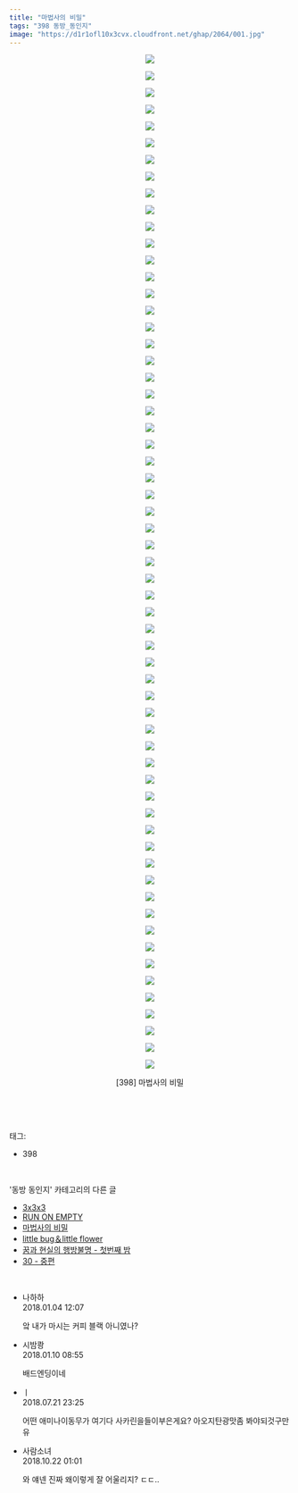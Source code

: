 ```yaml
---
title: "마법사의 비밀"
tags: "398 동방_동인지"
image: "https://d1r1ofl10x3cvx.cloudfront.net/ghap/2064/001.jpg"
---
```

<div class="article">
<p style="text-align: center; clear: none; float: none;"><img src="{{ site.imgserver7 }}/ghap/2064/001.jpg"/></p>
<p style="text-align: center; clear: none; float: none;"><img src="{{ site.imgserver7 }}/ghap/2064/002.jpg"/></p>
<p style="text-align: center; clear: none; float: none;"><img src="{{ site.imgserver7 }}/ghap/2064/003.jpg"/></p>
<p style="text-align: center; clear: none; float: none;"><img src="{{ site.imgserver7 }}/ghap/2064/004.jpg"/></p>
<p style="text-align: center; clear: none; float: none;"><img src="{{ site.imgserver7 }}/ghap/2064/005.jpg"/></p>
<p style="text-align: center; clear: none; float: none;"><img src="{{ site.imgserver7 }}/ghap/2064/006.jpg"/></p>
<p style="text-align: center; clear: none; float: none;"><img src="{{ site.imgserver7 }}/ghap/2064/007.jpg"/></p>
<p style="text-align: center; clear: none; float: none;"><img src="{{ site.imgserver7 }}/ghap/2064/008.jpg"/></p>
<p style="text-align: center; clear: none; float: none;"><img src="{{ site.imgserver7 }}/ghap/2064/009.jpg"/></p>
<p style="text-align: center; clear: none; float: none;"><img src="{{ site.imgserver7 }}/ghap/2064/010.jpg"/></p>
<p style="text-align: center; clear: none; float: none;"><img src="{{ site.imgserver7 }}/ghap/2064/011.jpg"/></p>
<p style="text-align: center; clear: none; float: none;"><img src="{{ site.imgserver7 }}/ghap/2064/012.jpg"/></p>
<p style="text-align: center; clear: none; float: none;"><img src="{{ site.imgserver7 }}/ghap/2064/013.jpg"/></p>
<p style="text-align: center; clear: none; float: none;"><img src="{{ site.imgserver7 }}/ghap/2064/014.jpg"/></p>
<p style="text-align: center; clear: none; float: none;"><img src="{{ site.imgserver7 }}/ghap/2064/015.jpg"/></p>
<p style="text-align: center; clear: none; float: none;"><img src="{{ site.imgserver7 }}/ghap/2064/016.jpg"/></p>
<p style="text-align: center; clear: none; float: none;"><img src="{{ site.imgserver7 }}/ghap/2064/017.jpg"/></p>
<p style="text-align: center; clear: none; float: none;"><img src="{{ site.imgserver7 }}/ghap/2064/018.jpg"/></p>
<p style="text-align: center; clear: none; float: none;"><img src="{{ site.imgserver7 }}/ghap/2064/019.jpg"/></p>
<p style="text-align: center; clear: none; float: none;"><img src="{{ site.imgserver7 }}/ghap/2064/020.jpg"/></p>
<p style="text-align: center; clear: none; float: none;"><img src="{{ site.imgserver7 }}/ghap/2064/021.jpg"/></p>
<p style="text-align: center; clear: none; float: none;"><img src="{{ site.imgserver7 }}/ghap/2064/022.jpg"/></p>
<p style="text-align: center; clear: none; float: none;"><img src="{{ site.imgserver7 }}/ghap/2064/023.jpg"/></p>
<p style="text-align: center; clear: none; float: none;"><img src="{{ site.imgserver7 }}/ghap/2064/024.jpg"/></p>
<p style="text-align: center; clear: none; float: none;"><img src="{{ site.imgserver7 }}/ghap/2064/025.jpg"/></p>
<p style="text-align: center; clear: none; float: none;"><img src="{{ site.imgserver7 }}/ghap/2064/026.jpg"/></p>
<p style="text-align: center; clear: none; float: none;"><img src="{{ site.imgserver7 }}/ghap/2064/027.jpg"/></p>
<p style="text-align: center; clear: none; float: none;"><img src="{{ site.imgserver7 }}/ghap/2064/028.jpg"/></p>
<p style="text-align: center; clear: none; float: none;"><img src="{{ site.imgserver7 }}/ghap/2064/029.jpg"/></p>
<p style="text-align: center; clear: none; float: none;"><img src="{{ site.imgserver7 }}/ghap/2064/030.jpg"/></p>
<p style="text-align: center; clear: none; float: none;"><img src="{{ site.imgserver7 }}/ghap/2064/031.jpg"/></p>
<p style="text-align: center; clear: none; float: none;"><img src="{{ site.imgserver7 }}/ghap/2064/032.jpg"/></p>
<p style="text-align: center; clear: none; float: none;"><img src="{{ site.imgserver7 }}/ghap/2064/033.jpg"/></p>
<p style="text-align: center; clear: none; float: none;"><img src="{{ site.imgserver7 }}/ghap/2064/034.jpg"/></p>
<p style="text-align: center; clear: none; float: none;"><img src="{{ site.imgserver7 }}/ghap/2064/035.jpg"/></p>
<p style="text-align: center; clear: none; float: none;"><img src="{{ site.imgserver7 }}/ghap/2064/036.jpg"/></p>
<p style="text-align: center; clear: none; float: none;"><img src="{{ site.imgserver7 }}/ghap/2064/037.jpg"/></p>
<p style="text-align: center; clear: none; float: none;"><img src="{{ site.imgserver7 }}/ghap/2064/038.jpg"/></p>
<p style="text-align: center; clear: none; float: none;"><img src="{{ site.imgserver7 }}/ghap/2064/039.jpg"/></p>
<p style="text-align: center; clear: none; float: none;"><img src="{{ site.imgserver7 }}/ghap/2064/040.jpg"/></p>
<p style="text-align: center; clear: none; float: none;"><img src="{{ site.imgserver7 }}/ghap/2064/041.jpg"/></p>
<p style="text-align: center; clear: none; float: none;"><img src="{{ site.imgserver7 }}/ghap/2064/042.jpg"/></p>
<p style="text-align: center; clear: none; float: none;"><img src="{{ site.imgserver7 }}/ghap/2064/043.jpg"/></p>
<p style="text-align: center; clear: none; float: none;"><img src="{{ site.imgserver7 }}/ghap/2064/044.jpg"/></p>
<p style="text-align: center; clear: none; float: none;"><img src="{{ site.imgserver7 }}/ghap/2064/045.jpg"/></p>
<p style="text-align: center; clear: none; float: none;"><img src="{{ site.imgserver7 }}/ghap/2064/046.jpg"/></p>
<p style="text-align: center; clear: none; float: none;"><img src="{{ site.imgserver7 }}/ghap/2064/047.jpg"/></p>
<p style="text-align: center; clear: none; float: none;"><img src="{{ site.imgserver7 }}/ghap/2064/048.jpg"/></p>
<p style="text-align: center; clear: none; float: none;"><img src="{{ site.imgserver7 }}/ghap/2064/049.jpg"/></p>
<p style="text-align: center; clear: none; float: none;"><img src="{{ site.imgserver7 }}/ghap/2064/050.jpg"/></p>
<p style="text-align: center; clear: none; float: none;"><img src="{{ site.imgserver7 }}/ghap/2064/051.jpg"/></p>
<p style="text-align: center; clear: none; float: none;"><img src="{{ site.imgserver7 }}/ghap/2064/052.jpg"/></p>
<p style="text-align: center; clear: none; float: none;"><img src="{{ site.imgserver7 }}/ghap/2064/053.jpg"/></p>
<p style="text-align: center; clear: none; float: none;"><img src="{{ site.imgserver7 }}/ghap/2064/054.jpg"/></p>
<p style="text-align: center; clear: none; float: none;"><img src="{{ site.imgserver7 }}/ghap/2064/055.jpg"/></p>
<p style="text-align: center; clear: none; float: none;"><img src="{{ site.imgserver7 }}/ghap/2064/056.jpg"/></p>
<p style="text-align: center; clear: none; float: none;"><img src="{{ site.imgserver7 }}/ghap/2064/057.jpg"/></p>
<p style="text-align: center; clear: none; float: none;"><img src="{{ site.imgserver7 }}/ghap/2064/058.jpg"/></p>
<p style="text-align: center; clear: none; float: none;"><img src="{{ site.imgserver7 }}/ghap/2064/059.jpg"/></p>
<p style="text-align: center; clear: none; float: none;"><img src="{{ site.imgserver7 }}/ghap/2064/060.jpg"/></p>
<p style="text-align: center; clear: none; float: none;"><img src="{{ site.imgserver7 }}/ghap/2064/061.jpg"/></p>
<p style="text-align: center; clear: none; float: none;">[398] 마법사의 비밀</p>
<p><br/></p>
</div><br/>
<div class="tagTrail">
<p>태그: </p>
<ul>
<li>398</li>
</ul>
</div><br/>
<div class="another">
<p>'동방 동인지' 카테고리의 다른 글</p>
<ul>
<li><a href="/ghap_2067">3x3x3</a></li>
<li><a href="/ghap_2066">RUN ON EMPTY</a></li>
<li><a href="/ghap_2064">마법사의 비밀</a></li>
<li><a href="/ghap_2063">little bug＆little flower</a></li>
<li><a href="/ghap_2062">꿈과 현실의 행방불명 - 첫번째 밤</a></li>
<li><a href="/ghap_2060">30 - 중편</a></li>
</ul>
</div><br/>
<div class="cb_module cb_fluid">
<div class="cb_wrt cb_profile">
<div class="comment">
<ul>
<li class="cb_thumb_off" id="comment15166239">
<div class="cb_comment_area">
<div class="cb_info_area">
<div class="cb_section">
<span class="cb_nick_name">나하하</span>
</div>
<div class="cb_section">
<span class="cb_date">2018.01.04 12:07 </span>
</div>
</div>
<div class="cb_dsc_comment">
<p class="cb_dsc">
											앜 내가 마시는 커피 블랙 아니였나?
										</p>
</div>
</div></li>
<li class="cb_thumb_off" id="comment15170858">
<div class="cb_comment_area">
<div class="cb_info_area">
<div class="cb_section">
<span class="cb_nick_name">시밤쾅</span>
</div>
<div class="cb_section">
<span class="cb_date">2018.01.10 08:55 </span>
</div>
</div>
<div class="cb_dsc_comment">
<p class="cb_dsc">
											배드엔딩이네 
										</p>
</div>
</div></li>
<li class="cb_thumb_off" id="comment15291413">
<div class="cb_comment_area">
<div class="cb_info_area">
<div class="cb_section">
<span class="cb_nick_name">ㅣ</span>
</div>
<div class="cb_section">
<span class="cb_date">2018.07.21 23:25 </span>
</div>
</div>
<div class="cb_dsc_comment">
<p class="cb_dsc">
											어떤 애미나이동무가 여기다 사카린을들이부은게요? 아오지탄광맛좀 봐야되것구만유
										</p>
</div>
</div></li>
<li class="cb_thumb_off" id="comment15359383">
<div class="cb_comment_area">
<div class="cb_info_area">
<div class="cb_section">
<span class="cb_nick_name">사람소녀</span>
</div>
<div class="cb_section">
<span class="cb_date">2018.10.22 01:01 </span>
</div>
</div>
<div class="cb_dsc_comment">
<p class="cb_dsc">
											와 얘넨 진짜 왜이렇게 잘 어울리지? ㄷㄷ..
										</p>
</div>
</div></li>
</ul>
</div>
</div><!-- commentList close -->
</div><br/>
